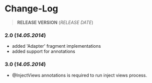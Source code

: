 Change-Log
===============

> **RELEASE VERSION** (<i>RELEASE DATE</i>)

### **2.0** (<i>14.05.2014</i>) ###
- added 'Adapter' fragment implementations
- added support for annotations

### **3.0** (<i>14.05.2014</i>) ###
- @InjectViews annotations is required to run inject views process.